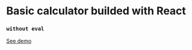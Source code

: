 # Basic calculator builded with React

### `without eval`

[See demo](https://vassiliy278.github.io/react-calculator)
